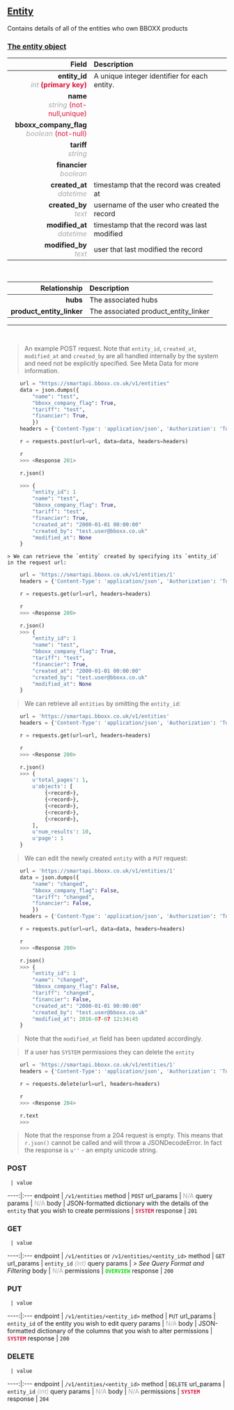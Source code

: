 ## <u>Entity</u>
Contains details of all of the entities who own BBOXX products


### <u>The entity object</u>

Field | Description
------:|:------------
__entity_id__ <br><font color="DarkGray">_int_</font> <font color="Crimson">__(primary key)__</font> | A unique integer identifier for each entity.
__name__ <br><font color="DarkGray">_string_</font> <font color="Crimson">(not-null,unique)</font> | 
__bboxx_company_flag__ <br><font color="DarkGray">_boolean_</font> <font color="Crimson">(not-null)</font> | 
__tariff__ <br><font color="DarkGray">_string_</font> <font color="Crimson"></font> | 
__financier__ <br><font color="DarkGray">_boolean_</font> <font color="Crimson"></font> | 
__created_at__  <br><font color="DarkGray">_datetime_</font> | timestamp that the record was created at
__created_by__  <br><font color="DarkGray">_text_</font>| username of the user who created the record
__modified_at__ <br><font color="DarkGray">_datetime_</font>| timestamp that the record was last modified
__modified_by__ <br><font color="DarkGray">_text_</font>| user that last modified the record

<br>

Relationship | Description
-------------:|:------------
__hubs__ | The associated hubs
__product_entity_linker__ | The associated product_entity_linker


<hr>
<br>

> An example POST request. Note that `entity_id`, `created_at`, `modified_at` and `created_by` are all handled internally by the system and need not be explicitly specified. See Meta Data for more information.

```python
    url = "https://smartapi.bboxx.co.uk/v1/entities"
    data = json.dumps({
		"name": "test",
		"bboxx_company_flag": True,
		"tariff": "test",
		"financier": True,
		})
    headers = {'Content-Type': 'application/json', 'Authorization': 'Token token=A_VALID_TOKEN'}

    r = requests.post(url=url, data=data, headers=headers)

    r
    >>> <Response 201>

    r.json()

    >>> {
		"entity_id": 1
		"name": "test",
		"bboxx_company_flag": True,
		"tariff": "test",
		"financier": True,
		"created_at": "2000-01-01 00:00:00"
		"created_by": "test.user@bboxx.co.uk"
		"modified_at": None
	}
```

    > We can retrieve the `entity` created by specifying its `entity_id` in the request url:

```python
    url = 'https://smartapi.bboxx.co.uk/v1/entities/1'
    headers = {'Content-Type': 'application/json', 'Authorization': 'Token token=A_VALID_TOKEN'}

    r = requests.get(url=url, headers=headers)

    r
    >>> <Response 200>

    r.json()
    >>> {
		"entity_id": 1
		"name": "test",
		"bboxx_company_flag": True,
		"tariff": "test",
		"financier": True,
		"created_at": "2000-01-01 00:00:00"
		"created_by": "test.user@bboxx.co.uk"
		"modified_at": None
	}
```

> We can retrieve all `entities` by omitting the `entity_id`:

```python
    url = 'https://smartapi.bboxx.co.uk/v1/entities'
    headers = {'Content-Type': 'application/json', 'Authorization': 'Token token=A_VALID_TOKEN'}

    r = requests.get(url=url, headers=headers)

    r
    >>> <Response 200>

    r.json()
    >>> {
        u'total_pages': 1,
        u'objects': [
            {<record>},
            {<record>},
            {<record>},
            {<record>},
            {<record>},
        ],
        u'num_results': 10,
        u'page': 1
    }
```

> We can edit the newly created `entity` with a `PUT` request:

```python
    url = 'https://smartapi.bboxx.co.uk/v1/entities/1'
    data = json.dumps({
		"name": "changed",
		"bboxx_company_flag": False,
		"tariff": "changed",
		"financier": False,
		})
    headers = {'Content-Type': 'application/json', 'Authorization': 'Token token=A_VALID_TOKEN'}

    r = requests.put(url=url, data=data, headers=headers)

    r
    >>> <Response 200>

    r.json()
    >>> {
		"entity_id": 1
		"name": "changed",
		"bboxx_company_flag": False,
		"tariff": "changed",
		"financier": False,
		"created_at": "2000-01-01 00:00:00"
		"created_by": "test.user@bboxx.co.uk"
		"modified_at": 2016-07-07 12:34:45
	}
```
> Note that the `modified_at` field has been updated accordingly.

> If a user has `SYSTEM` permissions they can delete the `entity`

```python
    url = 'https://smartapi.bboxx.co.uk/v1/entities/1'
    headers = {'Content-Type': 'application/json', 'Authorization': 'Token token=A_VALID_TOKEN'}

    r = requests.delete(url=url, headers=headers)

    r
    >>> <Response 204>

    r.text
    >>>
```
> Note that the response from a 204 request is empty. This means that `r.json()` cannot be called and will throw a JSONDecodeError. In fact the response is `u''` - an empty unicode string.



### POST
     | value
 ----:|:---
endpoint | `/v1/entities`
method | `POST`
url_params | <font color="DarkGray">N/A</font>
query params | <font color="DarkGray">N/A</font>
body | JSON-formatted dictionary with the details of the `entity` that you wish to create
permissions | <font color="Crimson">__`SYSTEM`__</font>
response | `201`

### GET
     | value
 ----:|:---
endpoint | `/v1/entities` or `/v1/entities/<entity_id>`
method | `GET`
url_params | `entity_id` <font color="DarkGray">_(int)_</font>
query params | *> See Query Format and Filtering*
body | <font color="DarkGray">N/A</font>
permissions | <font color="Jade">__`OVERVIEW`__</font>
response | `200`

### PUT
     | value
 ----:|:---
endpoint | `/v1/entities/<entity_id>`
method | `PUT`
url_params | `entity_id` of the entity you wish to edit
query params | <font color="DarkGray">N/A</font>
body | JSON-formatted dictionary of the columns that you wish to alter
permissions | <font color="Crimson">__`SYSTEM`__</font>
response | `200`

### DELETE
     | value
 ----:|:---
endpoint | `/v1/entities/<entity_id>`
method | `DELETE`
url_params | `entity_id` <font color="DarkGray">_(int)_</font>
query params | <font color="DarkGray">N/A</font>
body | <font color="DarkGray">N/A</font>
permissions | <font color="Crimson">__`SYSTEM`__</font>
response | `204`

    